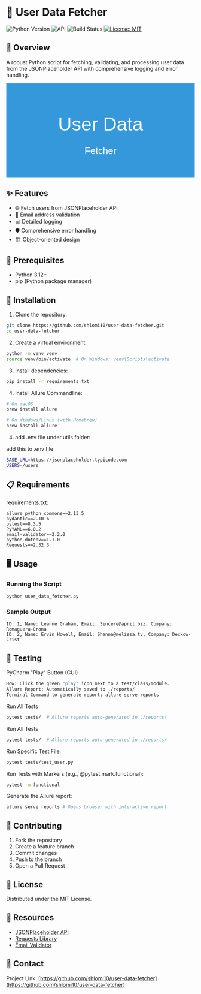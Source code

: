 # 🚀 User Data Fetcher

![Python Version](https://img.shields.io/badge/python-3.8+-blue.svg)
![API](https://img.shields.io/badge/API-JSONPlaceholder-green.svg)
![Build Status](https://img.shields.io/badge/build-passing-brightgreen)
[![License: MIT](https://img.shields.io/badge/License-MIT-yellow.svg)](https://opensource.org/licenses/MIT)

## 📝 Overview

A robust Python script for fetching, validating, and processing user data from the JSONPlaceholder API with comprehensive logging and error handling.

<svg xmlns="http://www.w3.org/2000/svg" viewBox="0 0 400 200">
  <rect width="400" height="200" fill="#3498db"/>
  <text x="200" y="100" text-anchor="middle" font-size="40" fill="white" font-family="Arial, sans-serif">
    User Data
  </text>
  <text x="200" y="150" text-anchor="middle" font-size="20" fill="white" font-family="Arial, sans-serif">
    Fetcher
  </text>
</svg>

## ✨ Features

- 🌐 Fetch users from JSONPlaceholder API
- 📧 Email address validation
- 📊 Detailed logging
- 🛡️ Comprehensive error handling
- 🏗️ Object-oriented design

## 🔧 Prerequisites

- Python 3.12+
- pip (Python package manager)

## 🚀 Installation

1. Clone the repository:
```bash
git clone https://github.com/shlomi10/user-data-fetcher.git
cd user-data-fetcher
```

2. Create a virtual environment:
```bash
python -m venv venv
source venv/bin/activate  # On Windows: venv\Scripts\activate
```

3. Install dependencies:
```bash
pip install -r requirements.txt
```

4. Install Allure Commandline:
```bash
# On macOS
brew install allure

# On Windows/Linux (with Homebrew)
brew install allure
```

4. add .env file under utils folder:

add this to .env file
```bash
BASE_URL=https://jsonplaceholder.typicode.com
USERS=/users
```

## 📋 Requirements

requirements.txt:
```
allure_python_commons==2.13.5
pydantic==2.10.6
pytest==8.3.5
PyYAML==6.0.2
email-validator==2.2.0
python-dotenv==1.1.0
Requests==2.32.3
```

## 🖥️ Usage

### Running the Script
```bash
python user_data_fetcher.py
```

### Sample Output
```
ID: 1, Name: Leanne Graham, Email: Sincere@april.biz, Company: Romaguera-Crona
ID: 2, Name: Ervin Howell, Email: Shanna@melissa.tv, Company: Deckow-Crist
```

## 🧪 Testing
PyCharm "Play" Button (GUI)
```bash
How: Click the green "play" icon next to a test/class/module.
Allure Report: Automatically saved to ./reports/
Terminal Command to generate report: allure serve reports
```

Run All Tests
```bash
pytest tests/  # Allure reports auto-generated in ./reports/
```

Run All Tests
```bash
pytest tests/  # Allure reports auto-generated in ./reports/
```

Run Specific Test File:
```bash
pytest tests/test_user.py
```

Run Tests with Markers (e.g., @pytest.mark.functional):
```bash
pytest -m functional
```

Generate the Allure report:
```bash
allure serve reports # Opens browser with interactive report
```

## 🤝 Contributing

1. Fork the repository
2. Create a feature branch
3. Commit changes
4. Push to the branch
5. Open a Pull Request

## 📄 License

Distributed under the MIT License.

## 🔗 Resources

- [JSONPlaceholder API](https://jsonplaceholder.typicode.com/)
- [Requests Library](https://docs.python-requests.org/)
- [Email Validator](https://github.com/JoshData/python-email-validator)

## 📧 Contact

Project Link: [https://github.com/shlomi10/user-data-fetcher](https://github.com/shlomi10/user-data-fetcher)